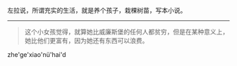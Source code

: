 左拉说，所谓充实的生活，就是养个孩子，栽棵树苗，写本小说。

---

> 这个小女孩觉得，就算她比威廉斯堡的任何人都贫穷，但是在某种意义上，她比他们更富有，因为她还有东西可以浪费。

zhe'ge'xiao'nü'hai'd